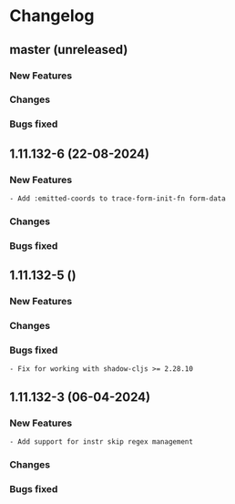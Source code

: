 # Changelog

## master (unreleased)
	
### New Features
        
### Changes 
    
### Bugs fixed 

## 1.11.132-6 (22-08-2024)
	
### New Features

    - Add :emitted-coords to trace-form-init-fn form-data
    
### Changes 
    
### Bugs fixed
    
## 1.11.132-5 ()
	
### New Features
    
### Changes 
    
### Bugs fixed

    - Fix for working with shadow-cljs >= 2.28.10

## 1.11.132-3 (06-04-2024)
	
### New Features

    - Add support for instr skip regex management
    
### Changes 
    
### Bugs fixed
